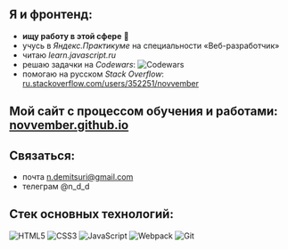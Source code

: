 ## Я и фронтенд:
- **ищу работу в этой сфере** 🔎
- учусь в *Яндекс.Практикуме* на специальности «Веб-разработчик»
- читаю *learn.javascript.ru*
- решаю задачки на *Codewars*: ![Codewars](https://www.codewars.com/users/novvember/badges/micro?theme=light)  
- помогаю на русском *Stack Overflow*: [ru.stackoverflow.com/users/352251/novvember](https://ru.stackoverflow.com/users/352251/novvember) 

## Мой сайт с процессом обучения и работами: [novvember.github.io](https://novvember.github.io)

## Связаться:
- почта n.demitsuri@gmail.com
- телеграм @n_d_d

## Стек основных технологий:
![HTML5](https://img.shields.io/badge/html5-%23E34F26.svg?style=for-the-badge&logo=html5&logoColor=white)
![CSS3](https://img.shields.io/badge/css3-%231572B6.svg?style=for-the-badge&logo=css3&logoColor=white)
![JavaScript](https://img.shields.io/badge/javascript-%23323330.svg?style=for-the-badge&logo=javascript&logoColor=%23F7DF1E)
![Webpack](https://img.shields.io/badge/webpack-%238DD6F9.svg?style=for-the-badge&logo=webpack&logoColor=black)
![Git](https://img.shields.io/badge/git-%23F05033.svg?style=for-the-badge&logo=git&logoColor=white) 
